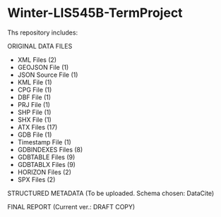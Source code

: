 # Winter-LIS545B-TermProject
Ths repository includes:

ORIGINAL DATA FILES
- XML Files (2)
- GEOJSON File (1)
- JSON Source File (1)
- KML File (1)
- CPG File (1)
- DBF File (1)
- PRJ File (1)
- SHP File (1)
- SHX File (1)
- ATX Files (17)
- GDB File (1)
- Timestamp File (1)
- GDBINDEXES Files (8)
- GDBTABLE Files (9)
- GDBTABLX Files (9)
- HORIZON Files (2)
- SPX Files (2)

STRUCTURED METADATA (To be uploaded. Schema chosen: DataCite)

FINAL REPORT (Current ver.: DRAFT COPY)
